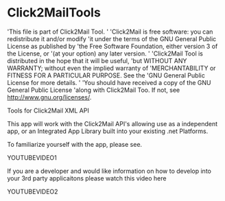 # Click2MailTools

'This file is part of Click2Mail Tool.
'
'Click2Mail is free software: you can redistribute it and/or modify
'it under the terms of the GNU General Public License as published by
'the Free Software Foundation, either version 3 of the License, or
'(at your option) any later version.
'
'Click2Mail Tool is distributed in the hope that it will be useful,
'but WITHOUT ANY WARRANTY; without even the implied warranty of
'MERCHANTABILITY or FITNESS FOR A PARTICULAR PURPOSE.  See the
'GNU General Public License for more details.
'
'You should have received a copy of the GNU General Public License
'along with Click2Mail Too.  If not, see <http://www.gnu.org/licenses/>.



Tools for Click2Mail XML API

This app will work with the Click2Mail API's allowing use as a independent app, or an Integrated App Library built into your existing .net Platforms.


To familiarize yourself with the app, please see.

YOUTUBEVIDEO1

If you are a developer and would like information on how to develop into your 3rd party applicaitons please watch this video here

YOUTUBEVIDEO2
